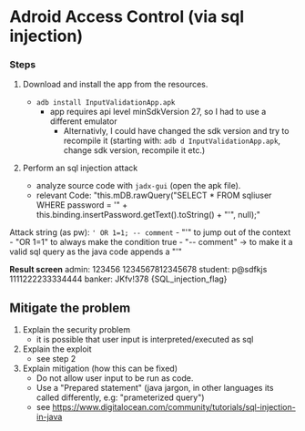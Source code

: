 # Adroid Access Control (via sql injection)

### Steps
1. Download and install the app from the resources.
   - `adb install InputValidationApp.apk`
        - app requires api level minSdkVersion 27, so I had to use a different emulator 
            - Alternativly, I could have changed the sdk version and try to recompile it (starting with: `adb d InputValidationApp.apk`, change sdk version, recompile it etc.)

2. Perform an sql injection attack
    - analyze source code with `jadx-gui` (open the apk file). 
    - relevant Code: "this.mDB.rawQuery("SELECT * FROM sqliuser WHERE password = '" + this.binding.insertPassword.getText().toString() + "'", null);"

Attack string (as pw): `' OR 1=1; -- comment`
    - "'" to jump out of the context
    - "OR 1=1" to always make the condition true
    - "-- comment" -> to make it a valid sql query as the java code appends a "'"

**Result screen** 
admin: 123456       1234567812345678
student: p@sdfkjs   1111222233334444
banker:  JKfv!378   {SQL_injection_flag}
 


## Mitigate the problem

1. Explain the security problem
    - it is possible that user input is interpreted/executed as sql
2. Explain the exploit
    - see step 2
3. Explain mitigation (how this can be fixed)
    - Do not allow user input to be run as code. 
    - Use a "Prepared statement" (java jargon, in other languages its called differently, e.g: "prameterized query")
    - see https://www.digitalocean.com/community/tutorials/sql-injection-in-java

